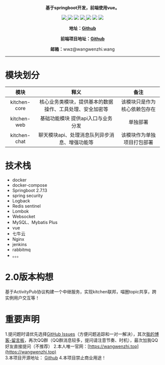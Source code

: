<p align="center">
	<strong>基于springboot开发，前端使用vue。</strong>
</p>
<p align="center">
	<a target="_blank" href="https://github.com/wangwenzhi-java/kitchen/blob/master/LICENSE">
		<img src="https://img.shields.io/badge/license-GPL%20v3-yellow.svg" ></img>
	</a>
	<img src="https://img.shields.io/badge/springboot-2.7.13-Cyan.svg" ></img>
	<img src="https://img.shields.io/badge/Maven-3.8.8-green.svg" ></img>
	<a target="_blank" href="https://www.oracle.com/technetwork/java/javase/downloads/index.html">
		<img src="https://img.shields.io/badge/JDK-1.8-blue.svg" ></img>
	</a>
	<img src="https://img.shields.io/badge/MySQL-5.7+-red.svg" ></img>
	<img src="https://img.shields.io/badge/Redis-3.2.6-orange.svg" ></img>
	<img src="https://img.shields.io/badge/RabbitMq-4.0.2-pink.svg" ></img>
</p>
<p align="center">
	<strong>地址：<a target="_blank" href='https://github.com/wangwenzhi-java/kitchen'>Github</a></strong>
</p>
<p align="center">
	<strong>前端项目地址：<a target="_blank" href='https://github.com/wangwenzhi-java/kitchen_web'>Github</a></strong>
</p>
<p align="center">
    <strong>邮箱：</strong>wwz@wangwenzhi.wang
</p>

----
# 模块划分

|      模块      |              释义              | 备注 |
|:------------:|:----------------------------:| :------------: |
| kitchen-core | 核心业务类模块，提供基本的数据操作、工具处理、安全加密等 | 该模块只是作为核心依赖包存在 |
| kitchen-web  |     基础功能模块 提供api入口与业务分发      | 单独部署
| kitchen-chat |   聊天模块api、处理消息队列异步消息、增强功能等   | 该模块作为单独项目打包部署 |

# 技术栈
- docker
- docker-compose
- Springboot 2.7.13
- spring security 
- Logback
- Redis sentinel
- Lombok
- Websocket
- MySQL、Mybatis Plus
- vue
- 七牛云
- Nginx
- jenkins
- rabbitmq
- 。。。

# 2.0版本构想
基于ActivityPub协议构建一个中继服务，实现kitchen联邦，喵圈topic共享，跨实例用户交互等！

# 重要声明
1.提问题时请优先选择[GitHub Issues](https://github.com/wangwenzhi-java/kitchen/issues)（方便问题追踪和一对一解决），其次[我的博客-留言板](https://wangwenzhi.top/guestbook)，再次QQ群（QQ群消息较多，提问请注意节奏、时机），最次加我QQ好友直接提问（不推荐）
2.本人唯一官网：[https://wangwenzhi.top](https://wangwenzhi.top)  
3.本项目开源地址： [Github](https://github.com/wangwenzhi-java/kitchen)
4.本项目禁止商业用途！